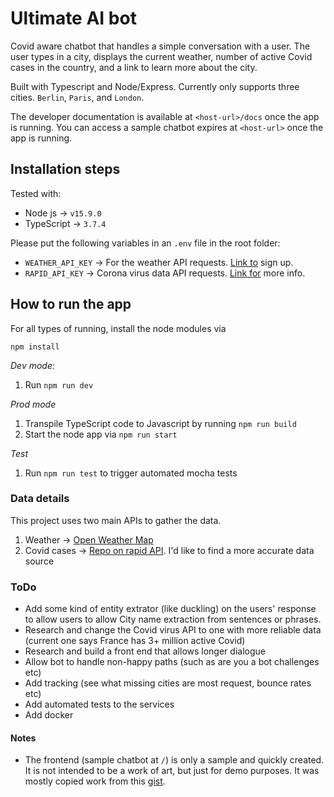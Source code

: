 # Ultimate AI bot

Covid aware chatbot that handles a simple conversation with a user. The user types in a city, displays the current weather, number of active Covid cases in the country, and a link to learn more about the city.

Built with Typescript and Node/Express. Currently only supports three cities. `Berlin`, `Paris`, and `London`.

The developer documentation is available at `<host-url>/docs` once the app is running.
You can access a sample chatbot expires at `<host-url>` once the app is running.

## Installation steps

Tested with: 

* Node js -> `v15.9.0`
* TypeScript -> `3.7.4`

Please put the following variables in an `.env` file in the root folder: 

* `WEATHER_API_KEY` -> For the weather API requests. [Link to](https://openweathermap.org/appid#example) sign up.
* `RAPID_API_KEY` -> Corona virus data API requests. [Link for](https://docs.rapidapi.com/docs/keys) more info.

## How to run the app

For all types of running, install the node modules via 
```
npm install
```

*Dev mode:*
1. Run `npm run dev`

*Prod mode*
1. Transpile TypeScript code to Javascript by running  `npm run build`
2. Start the node app via `npm run start`

*Test*
1. Run `npm run test` to trigger automated mocha tests

### Data details

This project uses two main APIs to gather the data. 

1. Weather -> [Open Weather Map](https://openweathermap.org/api)
2. Covid cases -> [Repo on rapid API](https://rapidapi.com/Gramzivi/api/covid-19-data?endpoint=apiendpoint_5c132769-7bb2-4000-b320-f42731a7dee3). I'd like to find a more accurate data source


### ToDo

- Add some kind of entity extrator (like duckling) on the users' response to allow users to allow City name extraction from sentences or phrases.
- Research and change the Covid virus API to one with more reliable data (current one says France has 3+ million active Covid)
- Research and build a front end that allows longer dialogue 
- Allow bot to handle non-happy paths (such as are you a bot challenges etc)
- Add tracking (see what missing cities are most request, bounce rates etc)
- Add automated tests to the services 
- Add docker


#### Notes

* The frontend (sample chatbot at `/`) is only a sample and quickly created. It is not intended to be a work of art, but just for demo purposes. It was mostly copied work from this [gist](https://gist.github.com/SferaDev/180876422156cb851b430d88bd18b31e). 
